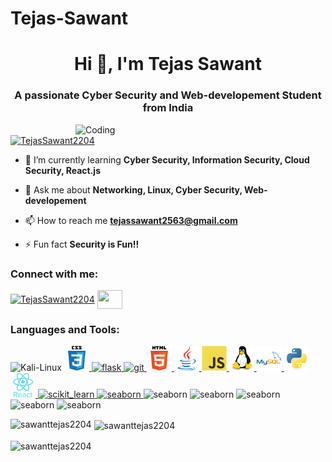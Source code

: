 # Tejas-Sawant


<h1 align="center">Hi 👋, I'm Tejas Sawant</h1>
<h3 align="center">A passionate Cyber Security and Web-developement Student from India</h3>
<img align="right" alt="Coding" width="400" src="https://t4.ftcdn.net/jpg/03/13/40/45/360_F_313404541_e9YZ3pht6oEEkMXuhxTboqXA2B2ShNnC.jpg">



<p align="left"> <a href="https://x.com/TejasSawant2204" target="blank"><img src="https://img.shields.io/twitter/follow/TejasSawant2204?logo=twitter&style=for-the-badge" alt="TejasSawant2204" /></a> </p>


- 🌱 I’m currently learning **Cyber Security, Information Security, Cloud Security, React.js**

- 💬 Ask me about **Networking, Linux, Cyber Security, Web-developement**

- 📫 How to reach me **tejassawant2563@gmail.com**

- ⚡ Fun fact **Security is Fun!!**

<h3 align="left">Connect with me:</h3>
<p align="left">
<a href="https://x.com/TejasSawant2204" target="blank"><img align="center" src="https://raw.githubusercontent.com/rahuldkjain/github-profile-readme-generator/master/src/images/icons/Social/twitter.svg" alt="TejasSawant2204" height="30" width="40" /></a>
<a href="https://www.linkedin.com/in/tejas-sawant-68a7a31ba/" target="blank"><img align="center" src="https://raw.githubusercontent.com/rahuldkjain/github-profile-readme-generator/master/src/images/icons/Social/linked-in-alt.svg" alt="" height="30" width="40" /></a>

<h3 align="left">Languages and Tools:</h3>
<p align="left"> 
<img src="https://seeklogo.com/images/K/kali-linux-logo-AED181186E-seeklogo.com.png" alt="Kali-Linux" width="40" height="40"/>
 <a href="https://www.w3schools.com/css/" target="_blank" rel="noreferrer"> <img src="https://raw.githubusercontent.com/devicons/devicon/master/icons/css3/css3-original-wordmark.svg" alt="css3" width="40" height="40"/> </a> <a href="https://flask.palletsprojects.com/" target="_blank" rel="noreferrer"> <img src="https://www.vectorlogo.zone/logos/pocoo_flask/pocoo_flask-icon.svg" alt="flask" width="40" height="40"/> </a> <a href="https://git-scm.com/" target="_blank" rel="noreferrer"> <img src="https://www.vectorlogo.zone/logos/git-scm/git-scm-icon.svg" alt="git" width="40" height="40"/> </a> <a href="https://www.w3.org/html/" target="_blank" rel="noreferrer"> <img src="https://raw.githubusercontent.com/devicons/devicon/master/icons/html5/html5-original-wordmark.svg" alt="html5" width="40" height="40"/> </a> <a href="https://www.java.com" target="_blank" rel="noreferrer"> <img src="https://raw.githubusercontent.com/devicons/devicon/master/icons/java/java-original.svg" alt="java" width="40" height="40"/> </a> <a href="https://developer.mozilla.org/en-US/docs/Web/JavaScript" target="_blank" rel="noreferrer"> <img src="https://raw.githubusercontent.com/devicons/devicon/master/icons/javascript/javascript-original.svg" alt="javascript" width="40" height="40"/> </a> <a href="https://www.linux.org/" target="_blank" rel="noreferrer"> <img src="https://raw.githubusercontent.com/devicons/devicon/master/icons/linux/linux-original.svg" alt="linux" width="40" height="40"/> </a> <a href="https://www.mysql.com/" target="_blank" rel="noreferrer"> <img src="https://raw.githubusercontent.com/devicons/devicon/master/icons/mysql/mysql-original-wordmark.svg" alt="mysql" width="40" height="40"/> </a>   <a href="https://www.python.org" target="_blank" rel="noreferrer"> <img src="https://raw.githubusercontent.com/devicons/devicon/master/icons/python/python-original.svg" alt="python" width="40" height="40"/> </a>  <a href="https://reactjs.org/" target="_blank" rel="noreferrer"> <img src="https://raw.githubusercontent.com/devicons/devicon/master/icons/react/react-original-wordmark.svg" alt="react" width="40" height="40"/> </a> <a href="https://scikit-learn.org/" target="_blank" rel="noreferrer"> <img src="https://upload.wikimedia.org/wikipedia/commons/0/05/Scikit_learn_logo_small.svg" alt="scikit_learn" width="40" height="40"/> </a> <a href="https://seaborn.pydata.org/" target="_blank" rel="noreferrer"> <img src="https://seaborn.pydata.org/_images/logo-mark-lightbg.svg" alt="seaborn" width="40" height="40"/> </a> 
<img src="https://upload.wikimedia.org/wikipedia/commons/c/c6/Wireshark_icon_new.png" alt="seaborn" width="40" height="40"/> 
<img src="https://encrypted-tbn0.gstatic.com/images?q=tbn:ANd9GcSn-Zvc5bg7r57wAwntjAAfQ6COQ_N7bDaCqyXCw5GAmw&s" alt="seaborn" width="80" height="40"/> 
<img src="https://w7.pngwing.com/pngs/286/446/png-transparent-burp-suite-macos-bigsur-icon-thumbnail.png" alt="seaborn" width="40" height="40"/> 
<img src="https://w7.pngwing.com/pngs/178/336/png-transparent-osint-hd-logo.png" alt="seaborn" width="130" height="40"/> 
<img src="https://encrypted-tbn0.gstatic.com/images?q=tbn:ANd9GcTd5xqRG9fvYbQMTs-41fHdRJ6W5RZmkTkkwjehHKpgww&s" alt="seaborn" width="100" height="40"/> 
  </p>

<p><img align="left" src="https://github-readme-stats.vercel.app/api/top-langs?username=sawanttejas2204&show_icons=true&locale=en&layout=compact" alt="sawanttejas2204" /></p>

<p>&nbsp;<img align="center" src="https://github-readme-stats.vercel.app/api?username=sawanttejas2204&show_icons=true&locale=en" alt="sawanttejas2204" /></p>

<p><img align="center" src="https://github-readme-streak-stats.herokuapp.com/?user=sawanttejas2204&" alt="sawanttejas2204" /></p>
